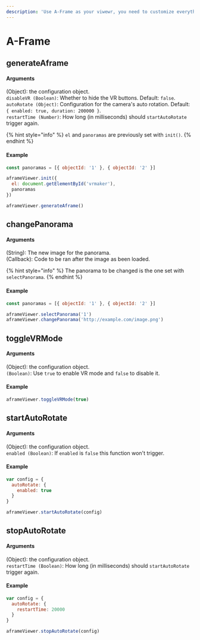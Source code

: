 ```yaml
---
description: 'Use A-Frame as your viwewr, you need to customize everything by your own.'
---
```


# A-Frame

## generateAframe

#### Arguments

\(Object\): the configuration object.  
`disableVR (Boolean)`: Whether to hide the VR buttons. Default: `false`.  
`autoRotate (Object)`: Configuration for the camera's auto rotation. Default: `{ enabled: true, duration: 200000 }`.  
`restartTime (Number)`: How long \(in milliseconds\) should `startAutoRotate` trigger again.

{% hint style="info" %}
`el` and `panoramas` are previously set with `init()`.
{% endhint %}

#### Example

```javascript
const panoramas = [{ objectId: '1' }, { objectId: '2' }]

aframeViewer.init({
  el: document.getElementById('vrmaker'),
  panoramas
})

aframeViewer.generateAframe()
```

## changePanorama

#### Arguments

\(String\): The new image for the panorama.  
\(Callback\): Code to be ran after the image as been loaded.

{% hint style="info" %}
 The panorama to be changed is the one set with `selectPanorama`.
{% endhint %}

#### Example

```javascript
const panoramas = [{ objectId: '1' }, { objectId: '2' }]

aframeViewer.selectPanorama('1')
aframeViewer.changePanorama('http://example.com/image.png')
```

## toggleVRMode

#### Arguments

\(Object\): the configuration object.  
`(Boolean)`: Use `true` to enable VR mode and `false` to disable it. 

#### Example

```javascript
aframeViewer.toggleVRMode(true)
```

## startAutoRotate

#### Arguments

 \(Object\): the configuration object.  
`enabled (Boolean)`: If `enabled` is `false` this function won't trigger.

#### Example

```javascript
var config = {
  autoRotate: {
    enabled: true
  }
}

aframeViewer.startAutoRotate(config)
```

## stopAutoRotate

#### Arguments

 \(Object\): the configuration object.  
`restartTime (Boolean)`: How long \(in milliseconds\) should `startAutoRotate` trigger again.

#### Example

```javascript
var config = {
  autoRotate: {
    restartTime: 20000
  }
}

aframeViewer.stopAutoRotate(config)
```



